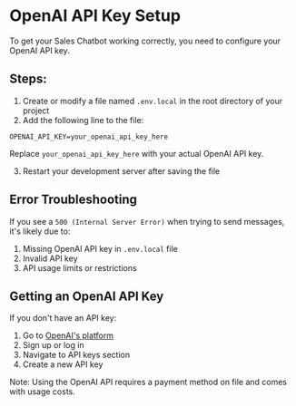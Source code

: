 # OpenAI API Key Setup

To get your Sales Chatbot working correctly, you need to configure your OpenAI API key.

## Steps:

1. Create or modify a file named `.env.local` in the root directory of your project
2. Add the following line to the file:

```
OPENAI_API_KEY=your_openai_api_key_here
```

Replace `your_openai_api_key_here` with your actual OpenAI API key.

3. Restart your development server after saving the file

## Error Troubleshooting

If you see a `500 (Internal Server Error)` when trying to send messages, it's likely due to:

1. Missing OpenAI API key in `.env.local` file
2. Invalid API key
3. API usage limits or restrictions

## Getting an OpenAI API Key

If you don't have an API key:

1. Go to [OpenAI's platform](https://platform.openai.com/)
2. Sign up or log in
3. Navigate to API keys section
4. Create a new API key

Note: Using the OpenAI API requires a payment method on file and comes with usage costs.
